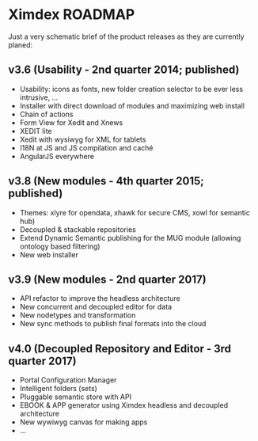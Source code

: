# Ximdex ROADMAP

Just a very schematic brief of the product releases as they are currently
planed:

v3.6 (Usability - 2nd quarter 2014; published)
----

- Usability: icons as fonts, new folder creation selector to be ever less intrusive, ...
- Installer with direct download of modules and maximizing web install
- Chain of actions
- Form View for Xedit and Xnews
- XEDIT lite
- Xedit with wysiwyg for XML for tablets
- I18N at JS and JS compilation and caché
- AngularJS everywhere

v3.8 (New modules - 4th quarter 2015; published)
----

- Themes: xlyre for opendata, xhawk for secure CMS, xowl for semantic hub)
- Decoupled & stackable repositories
- Extend Dynamic Semantic publishing for the MUG module (allowing ontology based filtering)
- New web installer

v3.9 (New modules - 2nd quarter 2017)
----

- API refactor to improve the headless architecture
- New concurrent and decoupled editor for data
- New nodetypes and transformation 
- New sync methods to publish final formats into the cloud

v4.0 (Decoupled Repository and Editor - 3rd quarter 2017)
----
- Portal Configuration Manager
- Intelligent folders (sets)
- Pluggable semantic store with API
- EBOOK & APP generator using Ximdex headless and decoupled architecture
- New wywiwyg canvas for making apps
- ...
